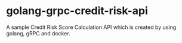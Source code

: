 # golang-grpc-credit-risk-api

A sample Credit Risk Score Calculation API which is created by using golang, gRPC and docker.
